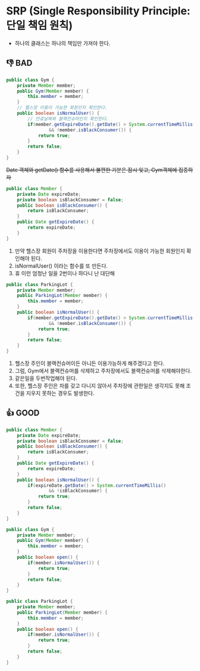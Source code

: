 # SRP (Single Responsibility Principle: 단일 책임 원칙) #
- 하나의 클래스는 하나의 책임만 가져야 한다.

## 👎 BAD ##
````java
public class Gym {
	private Member member;
	public Gym(Member member) {
		this.member = member;
	}	
	// 헬스장 이용이 가능한 회원인지 확인한다.
	public boolean isNormalUser() {
		// 만료날짜와 블랙컨슈머인지 확인한다.
		if(member.getExpireDate().getDate() > System.currentTimeMillis()
				&& !member.isBlackConsumer()) {
			return true;
		}
		return false;
	}
}
````
~~Date 객체와 getDate() 함수를 사용해서 불편한 기분은 잠시 잊고, Gym객체에 집중하자~~
````java
public class Member {
	private Date expireDate;
	private boolean isBlackConsumer = false;
	public boolean isBlackConsumer() {
		return isBlackConsumer;
	}
	public Date getExpireDate() {
		return expireDate;
	}
}
````
1. 만약 헬스장 회원이 주차장을 이용한다면 주차장에서도 이용이 가능한 회원인지 확인해야 된다.
2. isNormalUser() 이라는 함수를 또 만든다.
3. 휴 이런 엄청난 일을 2번이나 하다니 난 대단해
````java
public class ParkingLot {
	private Member member;
	public ParkingLot(Member member) {
		this.member = member;
	}
	public boolean isNormalUser() {
		if(member.getExpireDate().getDate() > System.currentTimeMillis()
				&& !member.isBlackConsumer()) {
			return true;
		}
		return false;
	}
}
````
1. 헬스장 주인이 블랙컨슈머이든 아니든 이용가능하게 해주겠다고 한다. 
2. 그럼, Gym에서 블랙컨슈머를 삭제하고 주차장에서도 블랙컨슈머를 삭제해야한다.
3. 같은일을 두번작업해야 된다.
4. 또한, 헬스장 주인은 차를 갖고 다니지 않아서 주차장에 관한일은 생각지도 못해 조건을 지우지 못하는 경우도 발생한다.


## 👍 GOOD ##
````java
public class Member {
	private Date expireDate;
	private boolean isBlackConsumer = false;
	public boolean isBlackConsumer() {
		return isBlackConsumer;
	}
	public Date getExpireDate() {
		return expireDate;
	}
	public boolean isNormalUser() {
		if(expireDate.getDate() > System.currentTimeMillis()
				&& !isBlackConsumer) {
			return true;
		}
		return false;
	}
}
````
````java
public class Gym {
	private Member member;
	public Gym(Member member) {
		this.member = member;
	}
	public boolean open() {
		if(member.isNormalUser()) {
			return true;
		}
		return false;
	}
}
````
````java
public class ParkingLot {
	private Member member;
	public ParkingLot(Member member) {
		this.member = member;
	}
	public boolean open() {
		if(member.isNormalUser()) {
			return true;
		}
		return false;
	}
}
````
